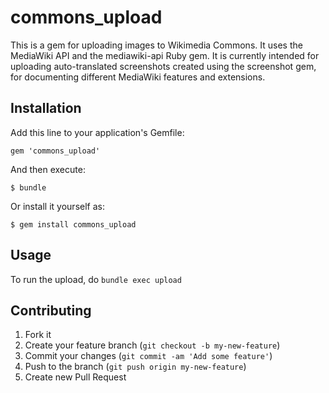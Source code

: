 # commons_upload

This is a gem for uploading images to Wikimedia Commons.
It uses the MediaWiki API and the mediawiki-api Ruby gem.
It is currently intended for uploading auto-translated
screenshots created using the screenshot gem, for documenting
different MediaWiki features and extensions.

## Installation

Add this line to your application's Gemfile:

    gem 'commons_upload'

And then execute:

    $ bundle

Or install it yourself as:

    $ gem install commons_upload

## Usage

To run the upload, do
```bundle exec upload```

## Contributing

1. Fork it
2. Create your feature branch (`git checkout -b my-new-feature`)
3. Commit your changes (`git commit -am 'Add some feature'`)
4. Push to the branch (`git push origin my-new-feature`)
5. Create new Pull Request
